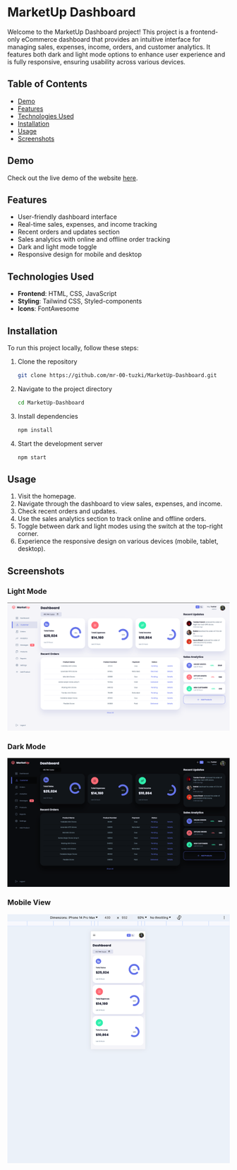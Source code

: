 # MarketUp Dashboard

Welcome to the MarketUp Dashboard project! This project is a frontend-only eCommerce dashboard that provides an intuitive interface for managing sales, expenses, income, orders, and customer analytics. It features both dark and light mode options to enhance user experience and is fully responsive, ensuring usability across various devices.

## Table of Contents
- [Demo](#demo)
- [Features](#features)
- [Technologies Used](#technologies-used)
- [Installation](#installation)
- [Usage](#usage)
- [Screenshots](#screenshots)

## Demo
Check out the live demo of the website [here](https://mr-00-tuzki.github.io/StocksFrontEnd/).

## Features
- User-friendly dashboard interface
- Real-time sales, expenses, and income tracking
- Recent orders and updates section
- Sales analytics with online and offline order tracking
- Dark and light mode toggle
- Responsive design for mobile and desktop

## Technologies Used
- **Frontend**: HTML, CSS, JavaScript
- **Styling**: Tailwind CSS, Styled-components
- **Icons**: FontAwesome

## Installation
To run this project locally, follow these steps:

1. Clone the repository
    ```sh
    git clone https://github.com/mr-00-tuzki/MarketUp-Dashboard.git
    ```
2. Navigate to the project directory
    ```sh
    cd MarketUp-Dashboard
    ```
3. Install dependencies
    ```sh
    npm install
    ```
4. Start the development server
    ```sh
    npm start
    ```

## Usage
1. Visit the homepage.
2. Navigate through the dashboard to view sales, expenses, and income.
3. Check recent orders and updates.
4. Use the sales analytics section to track online and offline orders.
5. Toggle between dark and light modes using the switch at the top-right corner.
6. Experience the responsive design on various devices (mobile, tablet, desktop).

## Screenshots
### Light Mode
<img src="images/E-commerce Light.png"></img>

### Dark Mode
<img src="images/Ecommerce-Dark Mode.png"></img>

### Mobile View
<img src="images/Responsive.png"></img>

